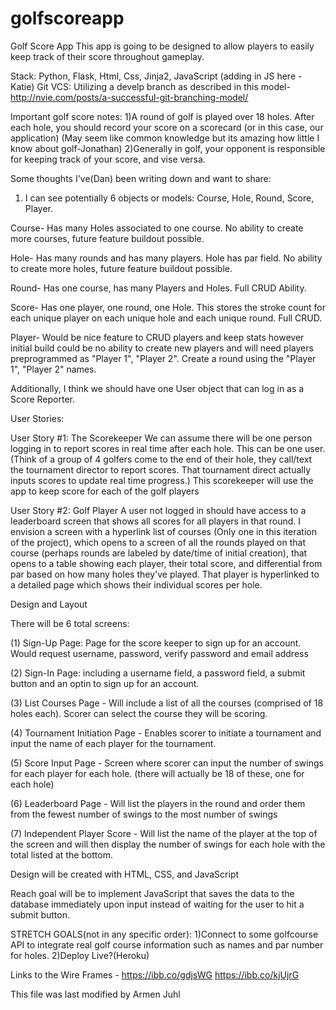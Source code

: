# golfscoreapp
Golf Score App
This app is going to be designed to allow players to easily keep track of their score throughout gameplay.

Stack: Python, Flask, Html, Css, Jinja2, JavaScript (adding in JS here - Katie)
Git VCS: Utilizing a develp branch as described in this model- http://nvie.com/posts/a-successful-git-branching-model/

Important golf score notes:
    1)A round of golf is played over 18 holes. After each hole, you should record your score on a scorecard (or in this case, our application) (May seem like common knowledge but its amazing how little I know about golf-Jonathan)
    2)Generally in golf, your opponent is responsible for keeping track of your score, and vise versa.

Some thoughts I've(Dan) been writing down and want to share:
1. I can see potentially 6 objects or models: Course, Hole, Round, Score, Player.

Course- Has many Holes associated to one course. No ability to create more courses, future feature buildout possible.

Hole- Has many rounds and has many players. Hole has par field. No ability to create more holes, future feature buildout possible.

Round- Has one course, has many Players and Holes. Full CRUD Ability.

Score- Has one player, one round, one Hole. This stores the stroke count for each unique player on each unique hole and each unique round. Full CRUD.

Player- Would be nice feature to CRUD players and keep stats however initial build could be no ability to create new players and will need players preprogrammed as "Player 1", "Player 2". Create a round using the "Player 1", "Player 2" names.

Additionally, I think we should have one User object that can log in as a Score Reporter.

User Stories:

User Story #1:  The Scorekeeper
We can assume there will be one person logging in to report scores in real time after each hole. This can be one user. (Think of a group of 4 golfers come to the end of their hole, they call/text the tournament director to report scores. That tournament direct actually inputs scores to update real time progress.)  This scorekeeper will use the app to keep score for each of the golf players

User Story #2:  Golf Player
A user not logged in should have access to a leaderboard screen that shows all scores for all players in that round. I envision a screen with a hyperlink list of courses (Only one in this iteration of the project), which opens to a screen of all the rounds played on that course (perhaps rounds are labeled by date/time of initial creation), that opens to a table showing each player, their total score, and differential from par based on how many holes they've played. That player is hyperlinked to a detailed page which shows their individual scores per hole.

Design and Layout

There will be 6 total screens:

(1) Sign-Up Page:  Page for the score keeper to sign up for an account.  Would request username, password, verify password and email address

(2) Sign-In Page: including a username field, a password field, a submit button and an optin to sign up for an account.

(3) List Courses Page - Will include a list of all the courses (comprised of 18 holes each).  Scorer can select the course they will be scoring.

(4) Tournament Initiation Page - Enables scorer to initiate a tournament and input the name of each player for the tournament.

(5) Score Input Page - Screen where scorer can input the number of swings for each player for each hole.  (there will actually be 18 of these, one for each hole)

(6) Leaderboard Page - Will list the players in the round and order them from the fewest number of swings to the most number of swings

(7) Independent Player Score - Will list the name of the player at the top of the screen and will then display the number of swings for each hole with the total listed at the bottom.


Design will be created with HTML, CSS, and JavaScript

Reach goal will be to implement JavaScript that saves the data to the database immediately upon input instead of waiting for the user to hit a submit button.

STRETCH GOALS(not in any specific order):
1)Connect to some golfcourse API to integrate real golf course information such as names and par number for holes.
2)Deploy Live?(Heroku)

Links to the Wire Frames -
https://ibb.co/gdjsWG
https://ibb.co/kjUjrG

This file was last modified by Armen Juhl
